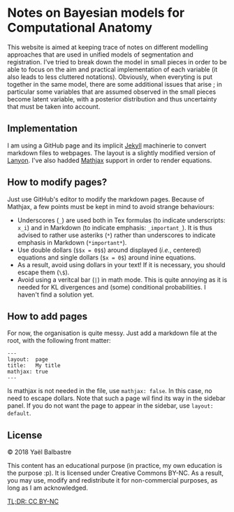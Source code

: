 # Notes on Bayesian models for Computational Anatomy

This website is aimed at keeping trace of notes on different modelling approaches that are used in unified models of segmentation and registration. I've tried to break down the model in small pieces in order to be able to focus on the aim and practical implementation of each variable (it also leads to less cluttered notations). Obviously, when everyting is put together in the same model, there are some additional issues that arise ; in particular some variables that are assumed observed in the small pieces become latent variable, with a posterior distribution and thus uncertainty that must be taken into account.

## Implementation

I am using a GitHub page and its implicit [Jekyll](https://jekyllrb.com) machinerie to convert markdown files to webpages. The layout is a slightly modified version of [Lanyon](https://github.com/poole/lanyon). I've also hadded [Mathjax](https://www.mathjax.org) support in order to render equations.

## How to modify pages?

Just use GitHub's editor to modify the markdown pages. Because of Mathjax, a few points must be kept in mind to avoid strange behaviours:
- Underscores (`_`) are used both in Tex formulas (to indicate underscripts: `x_i`) and in Markdown (to indicate emphasis: `_important_`). It is thus advised to rather use asteriks (`*`) rather than underscores to indicate emphasis in Markdown (`*important*`).
- Use double dollars (`$$x = 0$$`) around displayed (*i.e.*, centered) equations and single dollars (`$x = 0$`) around inine equations.
- As a result, avoid using dollars in your text! If it is necessary, you should escape them (`\$`).
- Avoid using a veritcal bar (`|`) in math mode. This is quite annoying as it is needed for KL divergences and (some) conditional probabilities. I haven't find a solution yet.

## How to add pages

For now, the organisation is quite messy. Just add a markdown file at the root, with the following front matter:
```
---
layout:  page
title:   My title
mathjax: true
---
```
Is mathjax is not needed in the file, use `mathjax: false`. In this case, no need to escape dollars. Note that such a page wil find its way in the sidebar panel. If you do not want the page to appear in the sidebar, use `layout: default`.

## License

&copy; 2018 Yaël Balbastre

This content has an educational purpose (in practice, my own education is the purpose :p). It is licensed under Creative Commons BY-NC. As a result, you may use, modify and redistribute it for non-commercial purposes, as long as I am acknowledged.

[TL;DR: CC BY-NC](https://tldrlegal.com/license/creative-commons-attribution-noncommercial-4.0-international-(cc-by-nc-4.0))
